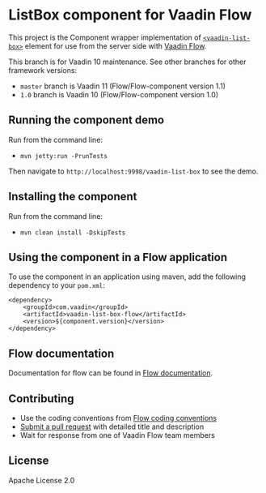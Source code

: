 # ListBox component for Vaadin Flow

This project is the Component wrapper implementation of [`<vaadin-list-box>`](https://github.com/vaadin/vaadin-list-box) element
for use from the server side with [Vaadin Flow](https://github.com/vaadin/flow).

This branch is for Vaadin 10 maintenance. See other branches for other framework versions:

 - `master` branch is Vaadin 11 (Flow/Flow-component version 1.1)
 - `1.0` branch is Vaadin 10 (Flow/Flow-component version 1.0)

## Running the component demo
Run from the command line:
- `mvn jetty:run -PrunTests`

Then navigate to `http://localhost:9998/vaadin-list-box` to see the demo.

## Installing the component
Run from the command line:
- `mvn clean install -DskipTests`

## Using the component in a Flow application
To use the component in an application using maven,
add the following dependency to your `pom.xml`:
```
<dependency>
    <groupId>com.vaadin</groupId>
    <artifactId>vaadin-list-box-flow</artifactId>
    <version>${component.version}</version>
</dependency>
```

## Flow documentation
Documentation for flow can be found in [Flow documentation](https://github.com/vaadin/flow-and-components-documentation/blob/master/Overview.asciidoc).

## Contributing
- Use the coding conventions from [Flow coding conventions](https://github.com/vaadin/flow/tree/master/eclipse)
- [Submit a pull request](https://www.digitalocean.com/community/tutorials/how-to-create-a-pull-request-on-github) with detailed title and description
- Wait for response from one of Vaadin Flow team members

## License
Apache License 2.0
